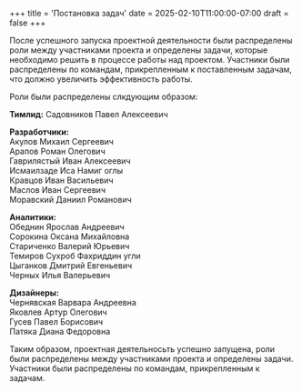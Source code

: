 +++
title = 'Постановка задач'
date = 2025-02-10T11:00:00-07:00
draft = false
+++

После успешного запуска проектной деятельности были распределены роли между участниками проекта и определены задачи, которые необходимо решить в процессе работы над проектом. Участники были распределены по командам, прикрепленным к поставленным задачам, что должно увеличить эффективность работы.

Роли были распределены слкдующим образом:

**Тимлид:** Садовников Павел Алексеевич

**Разработчики:** \
Акулов Михаил Сергеевич\
Арапов Роман Олегович\
Гаврилястый Иван Алексеевич\
Исмаилзаде Иса Намиг оглы\
Кравцов Иван Васильевич\
Маслов Иван Сергеевич\
Моравский Даниил Романович

**Аналитики:**\
Обеднин Ярослав Андреевич\
Сорокина Оксана Михайловна\
Стариченко Валерий Юрьевич\
Темиров Сухроб Фахриддин угли\
Цыганков Дмитрий Евгеньевич\
Черных Илья Валерьевич

**Дизайнеры:**\
Чернявская Варвара Андреевна\
Яковлев Артур Олегович\
Гусев Павел Борисович\
Патяка Диана Федоровна

Таким образом, проектная деятельносьть успешно запущена, роли были распределены между участниками проекта и определены задачи. Участники были распределены по командам, прикрепленным к задачам.

